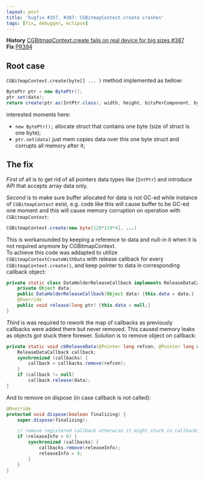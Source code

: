 ```yaml
---
layout: post
title: 'bugfix #357, #387: CGBitmapContext.create crashes'
tags: [fix, debugger, eclipse]
---
```

**History** [CGBitmapContext.create fails on real device for big sizes #387](https://github.com/MobiVM/robovm/issues/387)  
**Fix** [PR394](https://github.com/MobiVM/robovm/pull/394)  

## Root case
`CGBitmapContext.create(byte[] ... )` method implemented as bellow:
```java
BytePtr ptr = new BytePtr();
ptr.set(data);
return create(ptr.as(IntPtr.class), width, height, bitsPerComponent, bytesPerRow, space, bitmapInfo, releaseCallback);
```
interested moments here:
- `new BytePtr();` allocate struct that contains one byte (size of struct is one byte);
-  `ptr.set(data)` just mem copies data over this one byte struct and corrupts all memory after it;


## The fix
<!-- more -->
*First* of all is to get rid of all pointers data types like (`IntPtr`) and introduce API that accepts array data only.  

*Second* is to make sure buffer allocated for data is not GC-ed while instance of `CGBitmapContext` exist, e.g. code like this will cause buffer to be GC-ed one moment and this will cause memory corruption on operation with `CGBitmapContext`:
```java
CGBitmapContext.create(new byte[128*128*4], ...)
``` 

This is workarounded by keeping a reference to data and null-in it when it is not required anymore by CGBitmapContext.  
To achieve this code was addapted to utilize `CGBitmapContextCreateWithData` with release callback for every `CGBitmapContext.create()`, and keep pointer to data in corresponding callback object:
```java
private static class DataHolderReleaseCallback implements ReleaseDataCallback {
    private Object data;
    public DataHolderReleaseCallback(Object data) {this.data = data;}
    @Override
    public void release(long ptr) {this.data = null;}
}
```

*Third* is was required to rework the map of callbacks as previously callbacks were added there but never removed. This caused memory leaks as objects got stuck there forewer. Solution is to remove object on callback:
```java
private static void cbReleaseData(@Pointer long refcon, @Pointer long data) {
    ReleaseDataCallback callback;
    synchronized (callbacks) {
        callback = callbacks.remove(refcon);
    }
    if (callback != null)
        callback.release(data);
}
```

And to remove on dispose (in case callback is not called):
```java
@Override
protected void dispose(boolean finalizing) {
    super.dispose(finalizing);

    // remove registered callback otherwise it might stuck in callbacks
    if (releaseInfo > 0) {
        synchronized (callbacks) {
            callbacks.remove(releaseInfo);
            releaseInfo = 0;
        }
    }
}
```
